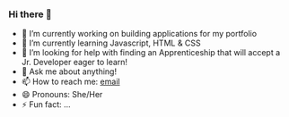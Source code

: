 ### Hi there 👋

- 🔭 I’m currently working on building applications for my portfolio
- 🌱 I’m currently learning Javascript, HTML & CSS
- 🤔 I’m looking for help with finding an Apprenticeship that will accept a Jr. Developer eager to learn!
- 💬 Ask me about anything!
- 📫 How to reach me: [email](tpreston06@yahoo.com)
- 😄 Pronouns: She/Her
- ⚡ Fun fact: ...
